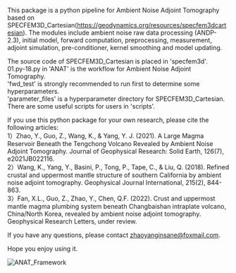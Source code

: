 This package is a python pipeline for Ambient Noise Adjoint Tomography based on SPECFEM3D_Cartesian(https://geodynamics.org/resources/specfem3dcartesian).
The modules include ambient noise raw data processing (ANDP-2.3), initial model, forward computation, preprocessing, measurement, adjoint simulation, pre-conditioner, kernel smoothing and model updating.

The source code of SPECFEM3D_Cartesian is placed in 'specfem3d'.   
01.py-18.py in 'ANAT' is the workflow for Ambient Noise Adjoint Tomography.  
'fwd_test' is strongly recommended to run first to determine some hyperparameters.  
'parameter_files' is a hyperparameter directory for SPECFEM3D_Cartesian.  
There are some useful scripts for users in 'scripts'.

If you use this python package for your own research, please cite the following articles:   
1）Zhao, Y., Guo, Z., Wang, K., & Yang, Y. J. (2021). A Large Magma Reservoir Beneath the Tengchong Volcano Revealed by Ambient Noise Adjoint Tomography. Journal of Geophysical Research: Solid Earth, 126(7), e2021JB022116.    
2）Wang, K., Yang, Y., Basini, P., Tong, P., Tape, C., & Liu, Q. (2018). Refined crustal and uppermost mantle structure of southern California by ambient noise adjoint tomography. Geophysical Journal International, 215(2), 844-863.   
3）Fan, X.L., Guo, Z., Zhao, Y., Chen, Q.F. (2022). Crust and uppermost mantle magma plumbing system beneath Changbaishan intraplate volcano, China/North Korea, revealed by ambient noise adjoint tomography. Geophysical Research Letters, under review.

If you have any questions, please contact zhaoyanginsane@foxmail.com.

Hope you enjoy using it.

![ANAT_Framework](https://user-images.githubusercontent.com/52820694/170216950-720bee8e-7299-4368-9622-e7651b69f4b0.png)
